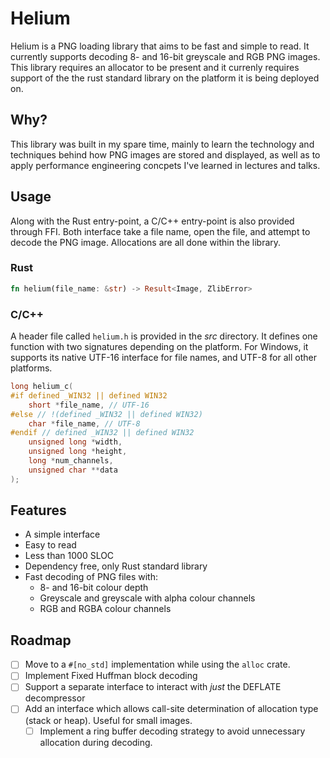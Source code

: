 # Helium
Helium is a PNG loading library that aims to be fast and simple to read. It currently supports
decoding 8- and 16-bit greyscale and RGB PNG images. This library requires an allocator to be
present and it currenly requires support of the the rust standard library on the platform it is
being deployed on.

## Why?
This library was built in my spare time, mainly to learn the technology and techniques behind how
PNG images are stored and displayed, as well as to apply performance engineering concpets I've
learned in lectures and talks.

## Usage
Along with the Rust entry-point, a C/C++ entry-point is also provided through FFI. Both interface
take a file name, open the file, and attempt to decode the PNG image. Allocations are all done
within the library.

### Rust
```Rust
fn helium(file_name: &str) -> Result<Image, ZlibError>
```

### C/C++
A header file called `helium.h` is provided in the *src* directory. It defines one function with
two signatures depending on the platform. For Windows, it supports its native UTF-16 interface for
file names, and UTF-8 for all other platforms.
```C
long helium_c(
#if defined _WIN32 || defined WIN32
    short *file_name, // UTF-16
#else // !(defined _WIN32 || defined WIN32)
    char *file_name, // UTF-8
#endif // defined _WIN32 || defined WIN32
    unsigned long *width,
    unsigned long *height,
    long *num_channels,
    unsigned char **data
);
```

## Features
- A simple interface
- Easy to read
- Less than 1000 SLOC
- Dependency free, only Rust standard library
- Fast decoding of PNG files with:
  - 8- and 16-bit colour depth
  - Greyscale and greyscale with alpha colour channels
  - RGB and RGBA colour channels

## Roadmap
- [ ] Move to a `#[no_std]` implementation while using the `alloc` crate.
- [ ] Implement Fixed Huffman block decoding
- [ ] Support a separate interface to interact with _just_ the DEFLATE decompressor
- [ ] Add an interface which allows call-site determination of allocation type (stack or heap).
      Useful for small images.
  - [ ] Implement a ring buffer decoding strategy to avoid unnecessary allocation during decoding.

